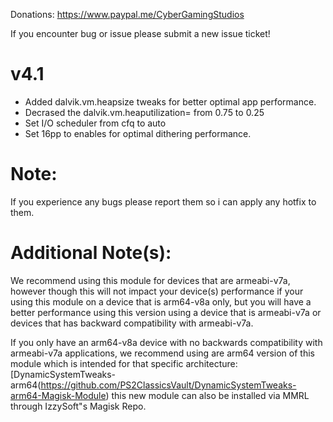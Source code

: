 Donations:
https://www.paypal.me/CyberGamingStudios

If you encounter bug or issue please submit a new issue ticket!

# v4.1
- Added dalvik.vm.heapsize tweaks for better optimal app performance.
- Decrased the dalvik.vm.heaputilization= from 0.75 to 0.25
- Set I/O scheduler from cfq to auto
- Set 16pp to enables for optimal dithering performance.

# Note: 
If you experience any bugs please report them so i can apply any hotfix to them. 

# Additional Note(s):
We recommend using this module for devices that are armeabi-v7a, however though this will not impact your device(s) performance if your using this module on a device that is arm64-v8a only, but you will have a better performance using this version using a device that is armeabi-v7a or devices that has backward compatibility with armeabi-v7a.

If you only have an arm64-v8a device with no backwards compatibility with armeabi-v7a applications, we recommend using are arm64 version of this module which is intended for that specific architecture: [DynamicSystemTweaks-arm64(https://github.com/PS2ClassicsVault/DynamicSystemTweaks-arm64-Magisk-Module) this new module can also be installed via MMRL through IzzySoft"s Magisk Repo.


